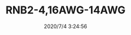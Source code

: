 ﻿---
layout: post 
title: RNB2-4,16AWG-14AWG
tags: RNB
categories: housing-terminal
overview: RNB2-4,16AWG-14AWG
series: KT
part_number: RNB2-4
thumb_img: static/202007/432-thumb-20200704112600.jpg
image: static/202007/432-20200704112600.jpg
date: 2020/7/4 3:24:56
---



